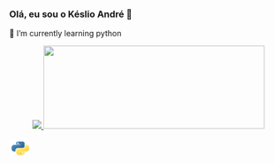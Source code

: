 ### Olá, eu sou o Késlio André 👋
🌱 I’m currently learning python
<div align="center">
  <a href="https://github.com/keslioandre">
  <img height="150em" src="https://github-readme-stats.vercel.app/api?username=keslioandre&show_icons=true&theme=dracula&include_all_commits=true&count_private=true"/>
  <img height="150em" width="400" src="https://github-readme-stats.vercel.app/api/top-langs/?username=keslioandre&layout=compact&langs_count=7&theme=dark"/>
</div>
<div style="display: inline_block"><br>
  <img align="center" alt="keslio-Python" height="30" width="40" src="https://raw.githubusercontent.com/devicons/devicon/master/icons/python/python-original.svg">
</div>
  
<!--
**keslioandre/keslioandre** is a ✨ _special_ ✨ repository because its `README.md` (this file) appears on your GitHub profile.

Here are some ideas to get you started:

- 🔭 I’m currently working on ...
- 🌱 I’m currently learning python
- 👯 I’m looking to collaborate on ...
- 🤔 I’m looking for help with ...
- 💬 Ask me about ...
- 📫 How to reach me: ...
- 😄 Pronouns: ...
- ⚡ Fun fact: ...
-->
